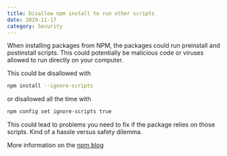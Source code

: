 ```yaml
---
title: Disallow npm install to run other scripts
date: 2019-11-17
category: Security
---
```


When installing packages from NPM, the packages could run preinstall and postinstall scripts. This could potentially be malicious code or viruses allowed to run directly on your computer.

This could be disallowed with

```bash
npm install --ignore-scripts
```

or disallowed all the time with

```bash
npm config set ignore-scripts true
```

This could lead to problems you need to fix if the package relies on those scripts. Kind of a hassle versus safety dilemma.

More information on the [npm blog](https://blog.npmjs.org/post/141702881055/package-install-scripts-vulnerability)
